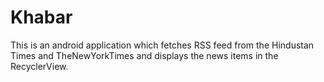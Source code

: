 # Khabar
This is an android application which fetches RSS feed from the Hindustan Times and TheNewYorkTimes and
displays the news items in the RecyclerView.
